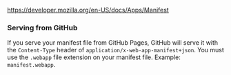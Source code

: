 https://developer.mozilla.org/en-US/docs/Apps/Manifest

>
### Serving from GitHub
If you serve your manifest file from GitHub Pages, GitHub will serve it with the `Content-Type` header of `application/x-web-app-manifest+json`. You must use the `.webapp` file extension on your manifest file. Example: `manifest.webapp`.
